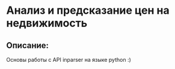 # Анализ и предсказание цен на недвижимость
## Описание:
 Основы работы с API inparser на языке python :)